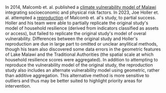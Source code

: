 In 2014, Malcomb et. al. published a [climate vulnerability model of Malawi](https://github.com/opengisci/literature/blob/main/Vulnerability%20modeling%20for%20sub-Saharan%20Africa%20An%20operationalized%20approach%20in%20Malawi.pdf) integrating socioeconomic and physical risk factors. 
In 2023, Joe Holler et. al. attempted a [reproduction](https://gsokolow.github.io/RPr-Malcomb-2014/) of Malcomb et. al's study, to partial success.
Holler and his team were able to partially replicate the original study's model of household resilience (derived from indicators classified as assets or access),
but failed to replicate the original study's model of overal vulnerability. 
Differences between the original study and Holler's reproduction are due in large part to omitted or unclear anylitical methods, though his team also discovered some data errors in the geometric features of Lake Malawi and the Traditional Authorities (the spatial scale at which household resilience scores were aggregated).
In addition to attempting to reproduce the vulnerability model of the original study, the reproduction study also includes an alternate vulnerability model using geometric, rather than additive aggregation. This alternative method is more sensitive to outliers and thus may be better suited to highlight priority areas for intervention.
